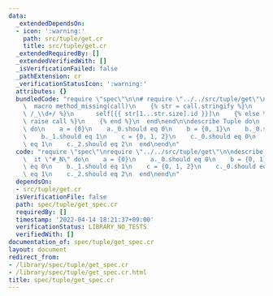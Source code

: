 ```yaml
---
data:
  _extendedDependsOn:
  - icon: ':warning:'
    path: src/tuple/get.cr
    title: src/tuple/get.cr
  _extendedRequiredBy: []
  _extendedVerifiedWith: []
  _isVerificationFailed: false
  _pathExtension: cr
  _verificationStatusIcon: ':warning:'
  attributes: {}
  bundledCode: "require \"spec\"\n\n# require \"../../src/tuple/get\"\nstruct Tuple\n\
    \  macro method_missing(call)\n    {% str = call.stringify %}\n    {% if str =~\
    \ /_\\d+/ %}\n      self[{{ str[1...str.size].id }}]\n    {% else %}\n      {%\
    \ raise call %}\n    {% end %}\n  end\nend\n\ndescribe Tuple do\n  it \"#_N\"\
    \ do\n    a = {0}\n    a._0.should eq 0\n    b = {0, 1}\n    b._0.should eq 0\n\
    \    b._1.should eq 1\n    c = {0, 1, 2}\n    c._0.should eq 0\n    c._1.should\
    \ eq 1\n    c._2.should eq 2\n  end\nend\n"
  code: "require \"spec\"\nrequire \"../../src/tuple/get\"\n\ndescribe Tuple do\n\
    \  it \"#_N\" do\n    a = {0}\n    a._0.should eq 0\n    b = {0, 1}\n    b._0.should\
    \ eq 0\n    b._1.should eq 1\n    c = {0, 1, 2}\n    c._0.should eq 0\n    c._1.should\
    \ eq 1\n    c._2.should eq 2\n  end\nend\n"
  dependsOn:
  - src/tuple/get.cr
  isVerificationFile: false
  path: spec/tuple/get_spec.cr
  requiredBy: []
  timestamp: '2022-04-14 18:21:37+09:00'
  verificationStatus: LIBRARY_NO_TESTS
  verifiedWith: []
documentation_of: spec/tuple/get_spec.cr
layout: document
redirect_from:
- /library/spec/tuple/get_spec.cr
- /library/spec/tuple/get_spec.cr.html
title: spec/tuple/get_spec.cr
---
```

